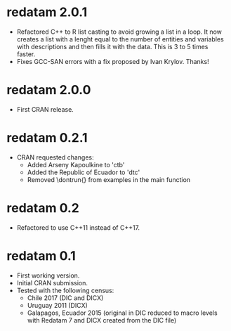 # redatam 2.0.1

* Refactored C++ to R list casting to avoid growing a list in a loop. It now
  creates a list with a lenght equal to the number of entities and variables
  with descriptions and then fills it with the data. This is 3 to 5 times
  faster.
* Fixes GCC-SAN errors with a fix proposed by Ivan Krylov. Thanks!

# redatam 2.0.0

* First CRAN release.

# redatam 0.2.1

* CRAN requested changes:
  * Added Arseny Kapoulkine to 'ctb'
  * Added the Republic of Ecuador  to 'dtc'
  * Removed \dontrun{} from examples in the main function

# redatam 0.2

* Refactored to use C++11 instead of C++17.

# redatam 0.1

* First working version.
* Initial CRAN submission.
* Tested with the following census:
  * Chile 2017 (DIC and DICX)
  * Uruguay 2011 (DICX)
  * Galapagos, Ecuador 2015 (original in DIC reduced to macro levels with
    Redatam 7 and DICX created from the DIC file)
